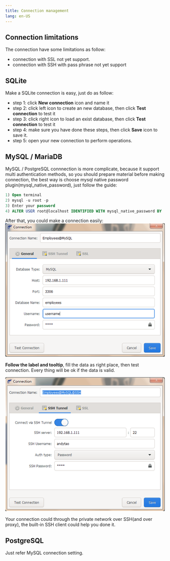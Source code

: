 ```yaml
---
title: Connection management
lang: en-US
---
```


## Connection limitations
The connection have some limitations as follow:
- connection with SSL not yet support.
- connection with SSH with pass phrase not yet support

## SQLite
Make a SQLite connection is easy, just do as follow:
* step 1: click __New connection__ icon and name it
* step 2: click left icon to create an new database, then click __Test connection__ to test it
* step 3: click right icon to load an exist database, then click __Test connection__ to test it
* step 4: make sure you have done these steps, then click __Save__ icon to save it.
* step 5: open your new connection to perform operations.

## MySQL / MariaDB
MySQL / PostgreSQL connnection is more complicate, because it support multi authentication methods, so you should prepare material before making connection, the best way is choose mysql native password plugin(mysql_native_password), just follow the guide:
```sql
1) Open terminal
2) mysql -u root -p
3) Enter your password
4) ALTER USER root@localhost IDENTIFIED WITH mysql_native_password BY 'password';
```
After that, you could make a connection easily:
![Make a MySQL connection](../images/kangaroo-connection-mysql.png)

__Follow the label and tooltip__, fill the data as right place, then test connection. Every thing will be ok if the data is valid.

![Make a MySQL connection with SSH](../images/kangaroo-connection-ssh.png)

Your connection could through the private network over SSH(and over proxy), the built-in SSH client could help you done it.


## PostgreSQL
Just refer MySQL connection setting.

<Vssue :issue-id="7" :title="$title" />
